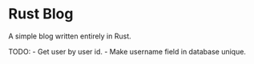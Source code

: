 # Rust Blog
A simple blog written entirely in Rust.

TODO: 
	- Get user by user id.
	- Make username field in database unique.

